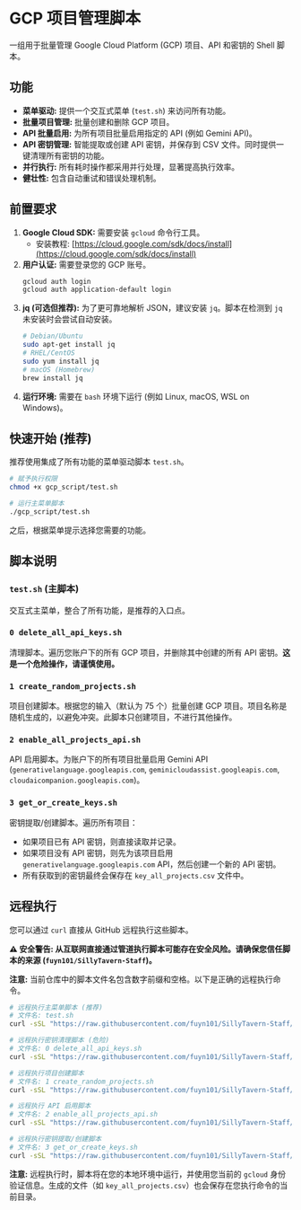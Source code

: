 # GCP 项目管理脚本

一组用于批量管理 Google Cloud Platform (GCP) 项目、API 和密钥的 Shell 脚本。

## 功能

*   **菜单驱动:** 提供一个交互式菜单 (`test.sh`) 来访问所有功能。
*   **批量项目管理:** 批量创建和删除 GCP 项目。
*   **API 批量启用:** 为所有项目批量启用指定的 API (例如 Gemini API)。
*   **API 密钥管理:** 智能提取或创建 API 密钥，并保存到 CSV 文件。同时提供一键清理所有密钥的功能。
*   **并行执行:** 所有耗时操作都采用并行处理，显著提高执行效率。
*   **健壮性:** 包含自动重试和错误处理机制。

## 前置要求

1.  **Google Cloud SDK:** 需要安装 `gcloud` 命令行工具。
    *   安装教程: [https://cloud.google.com/sdk/docs/install](https://cloud.google.com/sdk/docs/install)
2.  **用户认证:** 需要登录您的 GCP 账号。
    ```bash
    gcloud auth login
    gcloud auth application-default login
    ```
3.  **jq (可选但推荐):** 为了更可靠地解析 JSON，建议安装 `jq`。脚本在检测到 `jq` 未安装时会尝试自动安装。
    ```bash
    # Debian/Ubuntu
    sudo apt-get install jq
    # RHEL/CentOS
    sudo yum install jq
    # macOS (Homebrew)
    brew install jq
    ```
4.  **运行环境:** 需要在 `bash` 环境下运行 (例如 Linux, macOS, WSL on Windows)。

## 快速开始 (推荐)

推荐使用集成了所有功能的菜单驱动脚本 `test.sh`。

```bash
# 赋予执行权限
chmod +x gcp_script/test.sh

# 运行主菜单脚本
./gcp_script/test.sh
```

之后，根据菜单提示选择您需要的功能。

## 脚本说明

### `test.sh` (主脚本)

交互式主菜单，整合了所有功能，是推荐的入口点。

### `0 delete_all_api_keys.sh`

清理脚本。遍历您账户下的所有 GCP 项目，并删除其中创建的所有 API 密钥。**这是一个危险操作，请谨慎使用。**

### `1 create_random_projects.sh`

项目创建脚本。根据您的输入（默认为 75 个）批量创建 GCP 项目。项目名称是随机生成的，以避免冲突。此脚本只创建项目，不进行其他操作。

### `2 enable_all_projects_api.sh`

API 启用脚本。为账户下的所有项目批量启用 Gemini API (`generativelanguage.googleapis.com`, `geminicloudassist.googleapis.com`, `cloudaicompanion.googleapis.com`)。

### `3 get_or_create_keys.sh`

密钥提取/创建脚本。遍历所有项目：
*   如果项目已有 API 密钥，则直接读取并记录。
*   如果项目没有 API 密钥，则先为该项目启用 `generativelanguage.googleapis.com` API，然后创建一个新的 API 密钥。
*   所有获取到的密钥最终会保存在 `key_all_projects.csv` 文件中。

## 远程执行

您可以通过 `curl` 直接从 GitHub 远程执行这些脚本。

**⚠️ 安全警告: 从互联网直接通过管道执行脚本可能存在安全风险。请确保您信任脚本的来源 (`fuyn101/SillyTavern-Staff`)。**

**注意:** 当前仓库中的脚本文件名包含数字前缀和空格。以下是正确的远程执行命令。

```bash
# 远程执行主菜单脚本 (推荐)
# 文件名: test.sh
curl -sSL "https://raw.githubusercontent.com/fuyn101/SillyTavern-Staff/main/gcp_script/test.sh" | bash

# 远程执行密钥清理脚本 (危险)
# 文件名: 0 delete_all_api_keys.sh
curl -sSL "https://raw.githubusercontent.com/fuyn101/SillyTavern-Staff/main/gcp_script/0%20delete_all_api_keys.sh" | bash

# 远程执行项目创建脚本
# 文件名: 1 create_random_projects.sh
curl -sSL "https://raw.githubusercontent.com/fuyn101/SillyTavern-Staff/main/gcp_script/1%20create_random_projects.sh" | bash

# 远程执行 API 启用脚本
# 文件名: 2 enable_all_projects_api.sh
curl -sSL "https://raw.githubusercontent.com/fuyn101/SillyTavern-Staff/main/gcp_script/2%20enable_all_projects_api.sh" | bash

# 远程执行密钥提取/创建脚本
# 文件名: 3 get_or_create_keys.sh
curl -sSL "https://raw.githubusercontent.com/fuyn101/SillyTavern-Staff/main/gcp_script/3%20get_or_create_keys.sh" | bash


```
**注意:** 远程执行时，脚本将在您的本地环境中运行，并使用您当前的 `gcloud` 身份验证信息。生成的文件（如 `key_all_projects.csv`）也会保存在您执行命令的当前目录。
